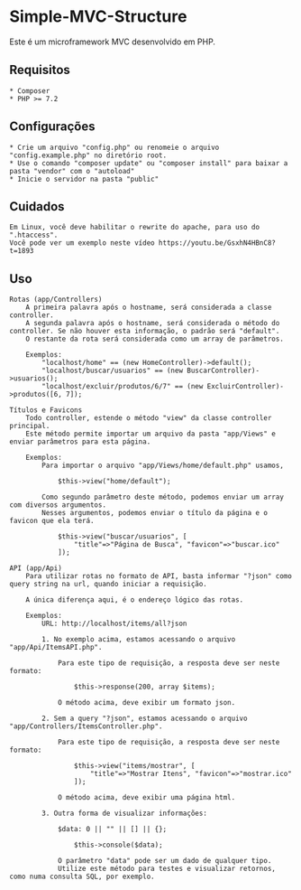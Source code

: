 # Simple-MVC-Structure
Este é um microframework MVC desenvolvido em PHP.

## Requisitos
    * Composer
    * PHP >= 7.2

## Configurações
    * Crie um arquivo "config.php" ou renomeie o arquivo "config.example.php" no diretório root.
    * Use o comando "composer update" ou "composer install" para baixar a pasta "vendor" com o "autoload"
    * Inicie o servidor na pasta "public"

## Cuidados
    Em Linux, você deve habilitar o rewrite do apache, para uso do ".htaccess".
    Você pode ver um exemplo neste vídeo https://youtu.be/GsxhN4HBnC8?t=1893

## Uso
    Rotas (app/Controllers)
        A primeira palavra após o hostname, será considerada a classe controller.
        A segunda palavra após o hostname, será considerada o método do controller. Se não houver esta informação, o padrão será "default".
        O restante da rota será considerada como um array de parâmetros.

        Exemplos:
            "localhost/home" == (new HomeController)->default();
            "localhost/buscar/usuarios" == (new BuscarController)->usuarios();
            "localhost/excluir/produtos/6/7" == (new ExcluirController)->produtos([6, 7]);
    
    Títulos e Favicons
        Todo controller, estende o método "view" da classe controller principal.
        Este método permite importar um arquivo da pasta "app/Views" e enviar parâmetros para esta página.

        Exemplos:
            Para importar o arquivo "app/Views/home/default.php" usamos,

                $this->view("home/default");

            Como segundo parâmetro deste método, podemos enviar um array com diversos argumentos.
            Nesses argumentos, podemos enviar o título da página e o favicon que ela terá.

                $this->view("buscar/usuarios", [
                    "title"=>"Página de Busca", "favicon"=>"buscar.ico"
                ]);

    API (app/Api)
        Para utilizar rotas no formato de API, basta informar "?json" como query string na url, quando iniciar a requisição.
        
        A única diferença aqui, é o endereço lógico das rotas.

        Exemplos:
            URL: http://localhost/items/all?json

            1. No exemplo acima, estamos acessando o arquivo "app/Api/ItemsAPI.php".

                Para este tipo de requisição, a resposta deve ser neste formato:

                    $this->response(200, array $items);

                O método acima, deve exibir um formato json.

            2. Sem a query "?json", estamos acessando o arquivo "app/Controllers/ItemsController.php".

                Para este tipo de requisição, a resposta deve ser neste formato:

                    $this->view("items/mostrar", [
                        "title"=>"Mostrar Itens", "favicon"=>"mostrar.ico"
                    ]);

                O método acima, deve exibir uma página html.

            3. Outra forma de visualizar informações:

                $data: 0 || "" || [] || {};

                    $this->console($data);

                O parâmetro "data" pode ser um dado de qualquer tipo.
                Utilize este método para testes e visualizar retornos, como numa consulta SQL, por exemplo.
